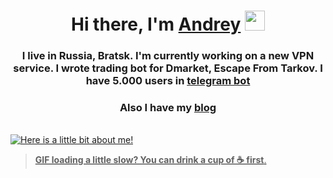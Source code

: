 <h1 align="center">Hi there, I'm <a href="https://vk.com/daloshka_py" target="_blank">Andrey</a> 
<img src="https://github.com/blackcater/blackcater/raw/main/images/Hi.gif" height="32"/></h1>
<h3 align="center">I live in Russia, Bratsk. I'm currently working on a new VPN service. I wrote trading bot for Dmarket, Escape From Tarkov. I have 5.000 users in <a href="https://t.me/VKGETLIKEBOT" target="_blank">telegram bot</a></h3>
<h3 align="center">Also I have my <a href="https://vk.com/daloshka_bl0g" target="_blank">blog</h3>

<br/>
<img src="https://raw.githubusercontent.com/KelviNosse/KelviNosse/master/assets/terminal.gif" alt="Here is a little bit about me!">

<br />

> **GIF loading a little slow? You can drink a cup of ☕ first**.

<br/>
